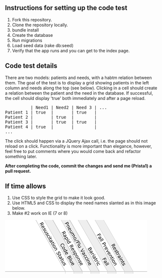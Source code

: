 ## Instructions for setting up the code test

1. Fork this repository.
2. Clone the repository locally.
3. bundle install
4. Create the database
5. Run migrations
6. Load seed data (rake db:seed)
7. Verify that the app runs and you can get to the index page.


## Code test details

There are two models: patients and needs, with a habtm relation between them.
The goal of the test is to display a grid showing patients in the left column
and needs along the top (see below). Clicking in a cell should create a relation
between the patient and the need in the database. If successful, the cell should
display 'true' both immediately and after a page reload.

<pre>
          | Need1 | Need2 | Need 3 | ...
Patient 1 | true  |       | true   |
Patient 2 |       | true  |        |
Patient 3 |       | true  | true   |
Patient 4 | true  |       |        |
...
</pre>

The click should happen via a JQuery Ajax call, i.e. the page should not reload on a click.
Functionality is more important than elegance, however, feel free to put comments where
you would come back and refactor something later.

**After completing the code, commit the changes and send me (Prista1) a pull request.**


## If time allows

1. Use CSS to style the grid to make it look good.
2. Use HTML5 and CSS to display the need names slanted as in this image below.
3. Make #2 work on IE (7 or 8)


![Slanted](https://github.com/Prista1/code_test/raw/master/public/images/needs.png)

